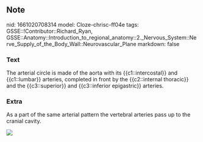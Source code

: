 ## Note
nid: 1661020708314
model: Cloze-chrisc-ff04e
tags: GSSE::!Contributor::Richard_Ryan, GSSE::Anatomy::Introduction_to_regional_anatomy::2._Nervous_System::Nerve_Supply_of_the_Body_Wall::Neurovascular_Plane
markdown: false

### Text
<div class="toggle">
  The arterial circle is made of the aorta with its
  {{c1::intercostal}} and {{c1::lumbar}} arteries, completed in
  front by the {{c2::internal thoracic}} and the {{c3::superior}}
  and {{c3::inferior epigastric}} arteries.
</div>

### Extra
<p id="0bb974ec-bf67-4d32-96d5-8acae797664b" class="">As a part of
the same arterial pattern the vertebral arteries pass up to the
cranial cavity.
<p id="0bb974ec-bf67-4d32-96d5-8acae797664b" class=""><img src= 
"paste-b6e28436e5ecad2e7eda64853a22a7ba36f2dc2b.png">
